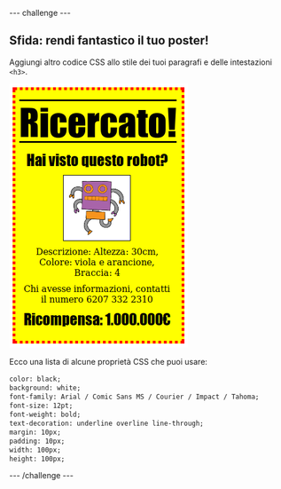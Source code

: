 --- challenge ---

## Sfida: rendi fantastico il tuo poster!

Aggiungi altro codice CSS allo stile dei tuoi paragrafi e delle intestazioni `<h3>`.

![schermata](images/wanted-final.png)

Ecco una lista di alcune proprietà CSS che puoi usare:

    color: black;
    background: white;
    font-family: Arial / Comic Sans MS / Courier / Impact / Tahoma;
    font-size: 12pt;
    font-weight: bold;
    text-decoration: underline overline line-through;
    margin: 10px;
    padding: 10px;
    width: 100px;
    height: 100px;
    

--- /challenge ---